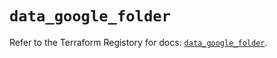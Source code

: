 # `data_google_folder`

Refer to the Terraform Registory for docs: [`data_google_folder`](https://registry.terraform.io/providers/hashicorp/google/4.67.0/docs/data-sources/folder).
